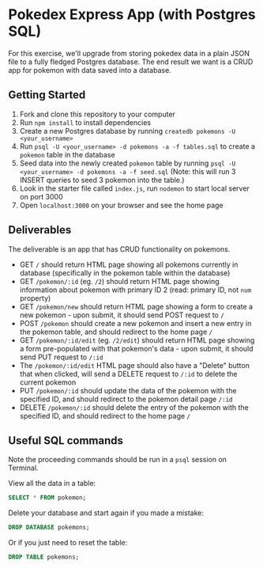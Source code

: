# Pokedex Express App (with Postgres SQL)

For this exercise, we'll upgrade from storing pokedex data in a plain JSON file to a fully fledged Postgres database. The end result we want is a CRUD app for pokemon with data saved into a database.

## Getting Started

1.  Fork and clone this repository to your computer
2.  Run `npm install` to install dependencies
3.  Create a new Postgres database by running `createdb pokemons -U <your_username>`
4.  Run `psql -U <your_username> -d pokemons -a -f tables.sql` to create a `pokemon` table in the database
5.  Seed data into the newly created `pokemon` table by running `psql -U <your_username> -d pokemons -a -f seed.sql` (Note: this will run 3 INSERT queries to seed 3 pokemon into the table.)
6.  Look in the starter file called `index.js`, run `nodemon` to start local server on port 3000
7.  Open `localhost:3000` on your browser and see the home page

## Deliverables

The deliverable is an app that has CRUD functionality on pokemons.

* GET `/` should return HTML page showing all pokemons currently in database (specifically in the pokemon table within the database)
* GET `/pokemon/:id` (eg. `/2`) should return HTML page showing information about pokemon with primary ID 2 (read: primary ID, not `num` property)
* GET `/pokemon/new` should return HTML page showing a form to create a new pokemon - upon submit, it should send POST request to `/`
* POST `/pokemon` should create a new pokemon and insert a new entry in the pokemon table, and should redirect to the home page `/`
* GET `/pokemon/:id/edit` (eg. `/2/edit`) should return HTML page showing a form pre-populated with that pokemon's data - upon submit, it should send PUT request to `/:id`
* The `/pokemon/:id/edit` HTML page should also have a "Delete" button that when clicked, will send a DELETE request to `/:id` to delete the current pokemon
* PUT `/pokemon/:id` should update the data of the pokemon with the specified ID, and should redirect to the pokemon detail page `/:id`
* DELETE `/pokemon/:id` should delete the entry of the pokemon with the specified ID, and should redirect to the home page `/`

## Useful SQL commands

Note the proceeding commands should be run in a `psql` session on Terminal.

View all the data in a table:
```sql
SELECT * FROM pokemon;
```

Delete your database and start again if you made a mistake:
```sql
DROP DATABASE pokemons;
```

Or if you just need to reset the table:
```sql
DROP TABLE pokemons;
```
